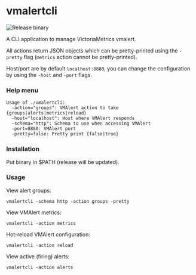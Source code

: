 # vmalertcli
![Release binary](https://github.com/aorfanos/vmalert-cli/workflows/Release%20binary/badge.svg)


A CLI application to manage VictoriaMetrics vmalert.

All actions return JSON objects which can be pretty-printed using the `-pretty` flag (`metrics` action cannot be pretty-printed).

Host/port are by default `localhost:8880`, you can change the configuration by using the `-host` and `-port` flags.

### Help menu

```
Usage of ./vmalertcli:
  -action="groups": VMAlert action to take {groups|alerts|metrics|reload}
  -host="localhost": Host where VMAlert responds
  -schema="http": Schema to use when accessing VMAlert
  -port=8880: VMAlert port
  -pretty=false: Pretty print {false|true}
```

### Installation 
 
Put binary in $PATH (release will be updated).

### Usage

View alert groups:
```
vmalertcli -schema http -action groups -pretty
```

View VMAlert metrics:
```
vmalertcli -action metrics
```

Hot-reload VMAlert configuration:
```
vmalertcli -action reload
```

View active (firing) alerts:
```
vmalertcli -action alerts
```